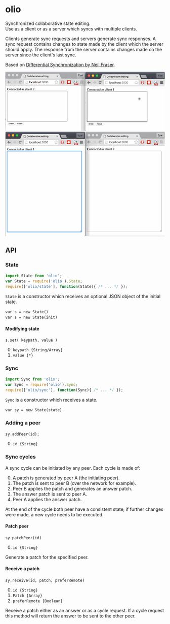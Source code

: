 # olio

Synchronized collaborative state editing.  
Use as a client or as a server which syncs with multiple clients.

Clients generate sync requests and servers generate sync responses. A sync
request contains changes to state made by the client which the server should
apply. The response from the server contains changes made on the server since
the client's last sync.

Based on [Differential Synchronization by Neil Fraser](https://neil.fraser.name/writing/sync/eng047-fraser.pdf).

![Demo](demo_draw.gif)
![Demo](demo_write.gif)

## API

### State

```Javascript
import State from 'olio';
var State = require('olio').State;
require(['olio/state'], function(State){ /* ... */ });
```

`State` is a constructor which receives an optional JSON object of the initial state.

`var s = new State()`  
`var s = new State(init)`

#### Modifying state

`s.set( keypath, value )`

0. `keypath {String/Array}`
0. `value {*}`

### Sync

```Javascript
import Sync from 'olio';
var Sync = require('olio').Sync;
require(['olio/sync'], function(Sync){ /* ... */ });
```

`Sync` is a constructor which receives a state.

`var sy = new State(state)`

### Adding a peer

`sy.addPeer(id);`

0. `id {String}`

### Sync cycles

A sync cycle can be initiated by any peer. Each cycle is made of:

0. A patch is generated by peer A (the initiating peer).
0. The patch is sent to peer B (over the network for example).
0. Peer B applies the patch and generates an answer patch.
0. The answer patch is sent to peer A.
0. Peer A applies the answer patch.

At the end of the cycle both peer have a consistent state; if further changes
were made, a new cycle needs to be executed.

#### Patch peer

`sy.patchPeer(id)`

0. `id {String}`

Generate a patch for the specified peer.

#### Receive a patch

`sy.receive(id, patch, preferRemote)`

0. `id {String}`
0. `Patch {Array}`
0. `preferRemote {Boolean}`

Receive a patch either as an answer or as a cycle request. If a cycle request
this method will return the answer to be sent to the other peer.
